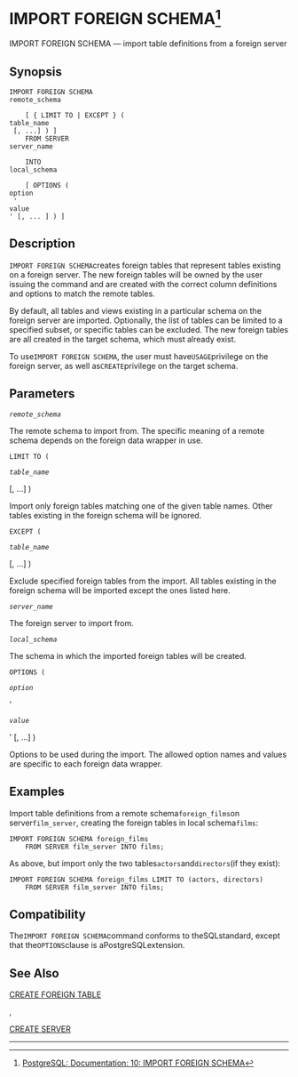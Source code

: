 # IMPORT FOREIGN SCHEMA[^1]

IMPORT FOREIGN SCHEMA — import table definitions from a foreign server

## Synopsis

```
IMPORT FOREIGN SCHEMA 
remote_schema

    [ { LIMIT TO | EXCEPT } ( 
table_name
 [, ...] ) ]
    FROM SERVER 
server_name

    INTO 
local_schema

    [ OPTIONS ( 
option
 '
value
' [, ... ] ) ]

```

## Description

`IMPORT FOREIGN SCHEMA`creates foreign tables that represent tables existing on a foreign server. The new foreign tables will be owned by the user issuing the command and are created with the correct column definitions and options to match the remote tables.

By default, all tables and views existing in a particular schema on the foreign server are imported. Optionally, the list of tables can be limited to a specified subset, or specific tables can be excluded. The new foreign tables are all created in the target schema, which must already exist.

To use`IMPORT FOREIGN SCHEMA`, the user must have`USAGE`privilege on the foreign server, as well as`CREATE`privilege on the target schema.

## Parameters

_`remote_schema`_

The remote schema to import from. The specific meaning of a remote schema depends on the foreign data wrapper in use.

`LIMIT TO (`

_`table_name`_

\[, ...\] \)

Import only foreign tables matching one of the given table names. Other tables existing in the foreign schema will be ignored.

`EXCEPT (`

_`table_name`_

\[, ...\] \)

Exclude specified foreign tables from the import. All tables existing in the foreign schema will be imported except the ones listed here.

_`server_name`_

The foreign server to import from.

_`local_schema`_

The schema in which the imported foreign tables will be created.

`OPTIONS (`

_`option`_

'

_`value`_

' \[, ...\] \)

Options to be used during the import. The allowed option names and values are specific to each foreign data wrapper.

## Examples

Import table definitions from a remote schema`foreign_films`on server`film_server`, creating the foreign tables in local schema`films`:

```
IMPORT FOREIGN SCHEMA foreign_films
    FROM SERVER film_server INTO films;

```

As above, but import only the two tables`actors`and`directors`\(if they exist\):

```
IMPORT FOREIGN SCHEMA foreign_films LIMIT TO (actors, directors)
    FROM SERVER film_server INTO films;

```

## Compatibility

The`IMPORT FOREIGN SCHEMA`command conforms to theSQLstandard, except that the`OPTIONS`clause is aPostgreSQLextension.

## See Also

[CREATE FOREIGN TABLE](https://www.postgresql.org/docs/10/static/sql-createforeigntable.html)

,

[CREATE SERVER](https://www.postgresql.org/docs/10/static/sql-createserver.html)

---



[^1]:  [PostgreSQL: Documentation: 10: IMPORT FOREIGN SCHEMA](https://www.postgresql.org/docs/10/static/sql-importforeignschema.html)

